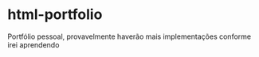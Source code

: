 # html-portfolio
Portfólio pessoal, provavelmente haverão mais implementações conforme irei aprendendo
